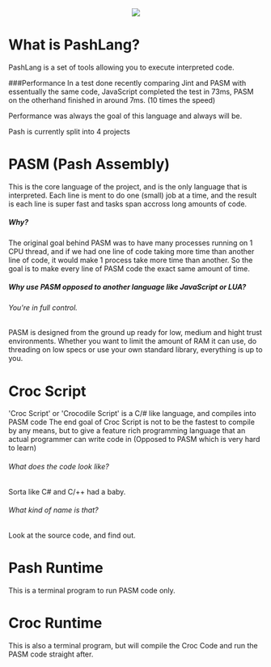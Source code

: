 <div style="text-align:center"><img src ="https://raw.githubusercontent.com/McSwaggens/PashLang/master/Images/WIP/PashLang_Icon_Rainbow_Shadow.png" /></div>

# What is PashLang?
PashLang is a set of tools allowing you to execute interpreted code.

###Performance
In a test done recently comparing Jint and PASM with essentually the same code, JavaScript completed the test in 73ms, PASM on the otherhand finished in around 7ms. (10 times the speed) 

Performance was always the goal of this language and always will be.

Pash is currently split into 4 projects

# PASM (Pash Assembly)
This is the core language of the project, and is the only language that is interpreted.
Each line is ment to do one (small) job at a time, and the result is each line is super fast and tasks span accross long amounts of code.
##### Why? 
The original goal behind PASM was to have many processes running on 1 CPU thread, and if we had one line of code taking more time than another line of code, it would make 1 process take more time than another.
So the goal is to make every line of PASM code the exact same amount of time.

##### Why use PASM opposed to another language like JavaScript or LUA?
###### You're in full control.
PASM is designed from the ground up ready for low, medium and hight trust environments.
Whether you want to limit the amount of RAM it can use, do threading on low specs or use your own standard library, everything is up to you.


# Croc Script
'Croc Script' or 'Crocodile Script' is a C/# like language, and compiles into PASM code
The end goal of Croc Script is not to be the fastest to compile by any means, but to give a feature rich programming language that an actual programmer can write code in (Opposed to PASM which is very hard to learn)
###### What does the code look like?
Sorta like C# and C/++ had a baby.
###### What kind of name is that?
Look at the source code, and find out.

# Pash Runtime
This is a terminal program to run PASM code only.

# Croc Runtime
This is also a terminal program, but will compile the Croc Code and run the PASM code straight after.



